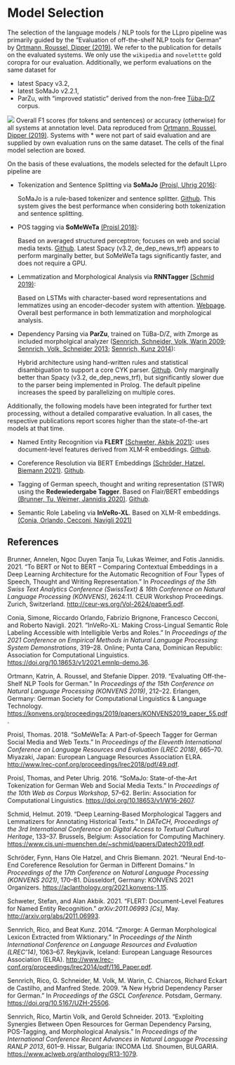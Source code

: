 # Model Selection

The selection of the language models / NLP tools for the LLpro pipeline was primarily guided by the “Evaluation of off-the-shelf NLP tools for German” by [Ortmann, Roussel, Dipper (2019)](#ref-ortmann_evaluating_2019). We refer to the publication for details on the evaluated systems. We only use the `wikipedia` and `novelettte` gold coropra for our evaluation. Additionally, we perform evaluations on the same dataset for 

- latest Spacy v3.2,
- latest SoMaJo v2.2.1,
- ParZu, with “improved statistic” derived from the non-free [Tüba-D/Z](https://uni-tuebingen.de/en/faculties/faculty-of-humanities/departments/modern-languages/department-of-linguistics/chairs/general-and-computational-linguistics/ressources/corpora/tueba-dz/) corpus.

![](accplot_new.png)
Overall F1 scores (for tokens and sentences) or accuracy (otherwise) for all systems at annotation level. Data reproduced from [Ortmann, Roussel, Dipper (2019)](#ref-ortmann_evaluating_2019). Systems with * were not part of said evaluation and are supplied by own evaluation runs on the same dataset. The cells of the final model selection are boxed.

On the basis of these evaluations, the models selected for the default LLpro pipeline are

* Tokenization and Sentence Splitting via **SoMaJo** [(Proisl, Uhrig 2016)](#ref-proisl_somajo_2016):

  SoMaJo is a rule-based tokenizer and sentence splitter. [Github](https://github.com/tsproisl/SoMaJo). This system gives the best performance when considering both tokenization and sentence splitting.


* POS tagging via **SoMeWeTa** [(Proisl 2018)](#ref-proisl_someweta_2018):

  Based on averaged structured perceptron; focuses on web and social media texts. [Github](https://github.com/tsproisl/SoMeWeTa). Latest Spacy (v3.2, de_dep_news_trf) appears to perform marginally better, but SoMeWeTa tags significantly faster, and does not require a GPU.

 
* Lemmatization and Morphological Analysis via **RNNTagger** [(Schmid 2019)](#ref-schmid_deep_2019):

  Based on LSTMs with character-based word representations and lemmatizes using an encoder-decoder system with attention. [Webpage](https://www.cis.uni-muenchen.de/~schmid/tools/RNNTagger/). Overall best performance in both lemmatization and morphological analysis.


* Dependency Parsing via **ParZu**, trained on TüBa-D/Z, with Zmorge as included morpholgical analyzer ([Sennrich, Schneider, Volk, Warin 2009](#ref-sennrich_new_2009); [Sennrich, Volk, Schneider 2013](#ref-sennrich_exploiting_2013); [Sennrich, Kunz 2014](#ref-sennrich_zmorge_2014)):

  Hybrid architecture using hand-written rules and statistical disambiguation to support a core CYK parser.
  [Github](https://github.com/rsennrich/ParZu). Only marginally better than Spacy (v3.2, de_dep_news_trf), but significantly slower due to the parser being implemented in Prolog. The default pipeline increases the speed by parallelizing on multiple cores.

Additionally, the following models have been integrated for further text processing, without a detailed comparative evaluation. In all cases, the respective publications report scores higher than the state-of-the-art models at that time.

* Named Entity Recognition via **FLERT** [(Schweter, Akbik 2021)](#ref-schweter_flert_2021):
  uses document-level features derived from XLM-R embeddings.
  [Github](https://github.com/flairNLP/flair). 


* Coreference Resolution via BERT Embeddings [(Schröder, Hatzel, Biemann 2021)](#ref-schroder_neural_2021).
  [Github](https://github.com/uhh-lt/neural-coref/tree/konvens).


* Tagging of German speech, thought and writing representation (STWR) using the **Redewiedergabe Tagger**. Based on Flair/BERT embeddings [(Brunner, Tu, Weimer, Jannidis 2020)](#ref-brunner_bert_2021).
  [Github](https://github.com/redewiedergabe/tagger).


* Semantic Role Labeling via **InVeRo-XL**. Based on XLM-R embeddings. [(Conia, Orlando, Cecconi, Navigli 2021)](#ref-conia_invero-xl-2021)

## References

<div id="ref-brunner_bert_2021" class="csl-entry" role="doc-biblioentry">

Brunner, Annelen, Ngoc Duyen Tanja Tu, Lukas Weimer, and Fotis Jannidis. 2021. <span>“To <span>BERT</span> or Not to <span>BERT</span> – Comparing Contextual Embeddings in a Deep Learning Architecture for the Automatic Recognition of Four Types of Speech, Thought and Writing Representation.”</span> In <em>Proceedings of the 5th Swiss Text Analytics Conference (<span>SwissText</span>) &amp; 16th Conference on Natural Language Processing (<span>KONVENS</span>)</em>, 2624:11. <span>CEUR</span> Workshop Proceedings. Zurich, Switzerland. <a href="http://ceur-ws.org/Vol-2624/paper5.pdf">http://ceur-ws.org/Vol-2624/paper5.pdf</a>.

</div>

<div id="ref-conia_invero-xl_2021" class="csl-entry" role="doc-biblioentry">

Conia, Simone, Riccardo Orlando, Fabrizio Brignone, Francesco Cecconi, and Roberto Navigli. 2021. <span>“<span>InVeRo</span>-<span>XL</span>: Making Cross-Lingual Semantic Role Labeling Accessible with Intelligible Verbs and Roles.”</span> In <em>Proceedings of the 2021 Conference on Empirical Methods in Natural Language Processing: System Demonstrations</em>, 319–28. Online; Punta Cana, Dominican Republic: Association for Computational Linguistics. <a href="https://doi.org/10.18653/v1/2021.emnlp-demo.36">https://doi.org/10.18653/v1/2021.emnlp-demo.36</a>.

</div>

<div id="ref-ortmann_evaluating_2019" class="csl-entry" role="doc-biblioentry">

Ortmann, Katrin, A. Roussel, and Stefanie Dipper. 2019. <span>“Evaluating Off-the-Shelf <span>NLP</span> Tools for German.”</span> In <em>Proceedings of the 15th Conference on Natural Language Processing (<span>KONVENS</span> 2019)</em>, 212–22. Erlangen, Germany: German Society for Computational Linguistics &amp; Language Technology. <a href="https://konvens.org/proceedings/2019/papers/KONVENS2019_paper_55.pdf">https://konvens.org/proceedings/2019/papers/KONVENS2019_paper_55.pdf</a>.

</div>

<div id="ref-proisl_someweta_2018" class="csl-entry" role="doc-biblioentry">

Proisl, Thomas. 2018. <span>“<span>SoMeWeTa</span>: A Part-of-Speech Tagger for German Social Media and Web Texts.”</span> In <em>Proceedings of the Eleventh International Conference on Language Resources and Evaluation (<span>LREC</span> 2018)</em>, 665–70. Miyazaki, Japan: European Language Resources Association <span>ELRA</span>. <a href="http://www.lrec-conf.org/proceedings/lrec2018/pdf/49.pdf">http://www.lrec-conf.org/proceedings/lrec2018/pdf/49.pdf</a>.

</div>

<div id="ref-proisl_somajo_2016" class="csl-entry" role="doc-biblioentry">

Proisl, Thomas, and Peter Uhrig. 2016. <span>“<span>SoMaJo</span>: State-of-the-Art Tokenization for German Web and Social Media Texts.”</span> In <em>Proceedings of the 10th Web as Corpus Workshop</em>, 57–62. Berlin: Association for Computational Linguistics. <a href="https://doi.org/10.18653/v1/W16-2607">https://doi.org/10.18653/v1/W16-2607</a>.

</div>


<div id="ref-schmid_deep_2019" class="csl-entry" role="doc-biblioentry">

Schmid, Helmut. 2019. <span>“Deep Learning-Based Morphological Taggers and Lemmatizers for Annotating Historical Texts.”</span> In <em><span>DATeCH</span>, Proceedings of the 3rd International Conference on Digital Access to Textual Cultural Heritage</em>, 133–37. Brussels, Belgium: Association for Computing Machinery. <a href="https://www.cis.uni-muenchen.de/~schmid/papers/Datech2019.pdf">https://www.cis.uni-muenchen.de/~schmid/papers/Datech2019.pdf</a>.

</div>

<div id="ref-schroder_neural_2021" class="csl-entry" role="doc-biblioentry">

Schröder, Fynn, Hans Ole Hatzel, and Chris Biemann. 2021. <span>“Neural End-to-End Coreference Resolution for German in Different Domains.”</span> In <em>Proceedings of the 17th Conference on Natural Language Processing (<span>KONVENS</span> 2021)</em>, 170–81. Düsseldorf, Germany: <span>KONVENS</span> 2021 Organizers. <a href="https://aclanthology.org/2021.konvens-1.15">https://aclanthology.org/2021.konvens-1.15</a>.

</div>

<div id="ref-schweter_flert_2021" class="csl-entry" role="doc-biblioentry">

Schweter, Stefan, and Alan Akbik. 2021. <span>“<span>FLERT</span>: Document-Level Features for Named Entity Recognition.”</span> <em><span>arXiv</span>:2011.06993 [Cs]</em>, May. <a href="http://arxiv.org/abs/2011.06993">http://arxiv.org/abs/2011.06993</a>.

</div>

<div id="ref-sennrich_zmorge_2014" class="csl-entry" role="doc-biblioentry">

Sennrich, Rico, and Beat Kunz. 2014. <span>“Zmorge: A German Morphological Lexicon Extracted from Wiktionary.”</span> In <em>Proceedings of the Ninth International Conference on Language Resources and Evaluation (<span>LREC</span>’14)</em>, 1063–67. Reykjavik, Iceland: European Language Resources Association (<span>ELRA</span>). <a href="http://www.lrec-conf.org/proceedings/lrec2014/pdf/116_Paper.pdf">http://www.lrec-conf.org/proceedings/lrec2014/pdf/116_Paper.pdf</a>.

</div>

<div id="ref-sennrich_new_2009" class="csl-entry" role="doc-biblioentry">

Sennrich, Rico, G. Schneider, M. Volk, M. Warin, C. Chiarcos, Richard Eckart de Castilho, and Manfred Stede. 2009. <span>“A New Hybrid Dependency Parser for German.”</span> In <em>Proceedings of the <span>GSCL</span> Conference</em>. Potsdam, Germany. <a href="https://doi.org/10.5167/UZH-25506">https://doi.org/10.5167/UZH-25506</a>.

</div>

<div id="ref-sennrich_exploiting_2013" class="csl-entry" role="doc-biblioentry">

Sennrich, Rico, Martin Volk, and Gerold Schneider. 2013. <span>“Exploiting Synergies Between Open Resources for German Dependency Parsing, <span>POS</span>-Tagging, and Morphological Analysis.”</span> In <em>Proceedings of the International Conference Recent Advances in Natural Language Processing <span>RANLP</span> 2013</em>, 601–9. Hissar, Bulgaria: <span>INCOMA</span> Ltd. Shoumen, <span>BULGARIA</span>. <a href="https://www.aclweb.org/anthology/R13-1079">https://www.aclweb.org/anthology/R13-1079</a>.

</div>
